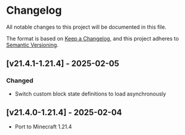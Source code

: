 # Changelog
All notable changes to this project will be documented in this file.

The format is based on [Keep a Changelog](https://keepachangelog.com/en/1.0.0/),
and this project adheres to [Semantic Versioning](https://semver.org/spec/v2.0.0.html).

## [v21.4.1-1.21.4] - 2025-02-05
### Changed
- Switch custom block state definitions to load asynchronously

## [v21.4.0-1.21.4] - 2025-02-04
- Port to Minecraft 1.21.4
